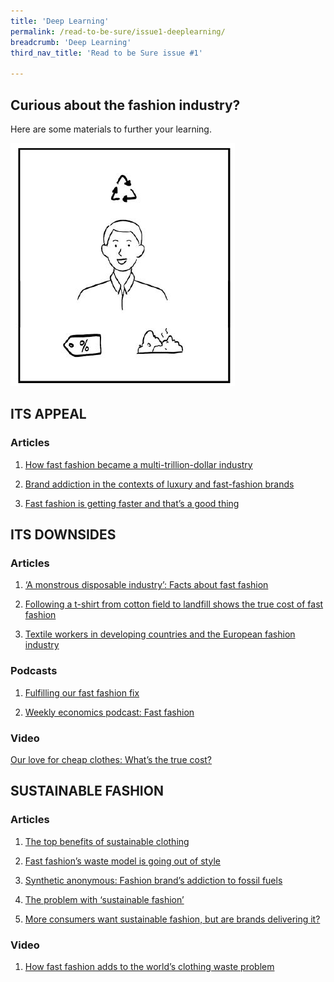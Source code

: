 ```yaml
---
title: 'Deep Learning'
permalink: /read-to-be-sure/issue1-deeplearning/
breadcrumb: 'Deep Learning'
third_nav_title: 'Read to be Sure issue #1'

---
```


## **Curious about the fashion industry?**

Here are some materials to further your learning.

![](../images/rtbs-01c-deeperlearning.JPG)



## ITS APPEAL

### Articles

1.    [How fast fashion became a multi-trillion-dollar industry](https://www.businessofbusiness.com/articles/examining-fast-fashions-appeal-and-issues/)

2.    [Brand addiction in the contexts of luxury and fast-fashion brands](https://e-tarjome.com/storage/panel/fileuploads/2020-05-06/1588762187_E14818-e-tarjome.pdf)

3.    [Fast fashion is getting faster and that’s a good thing](https://www.themanufacturer.com/articles/fast-fashion-getting-faster-thats-good-thing/)



## ITS DOWNSIDES

### Articles

1.    [‘A monstrous disposable industry’: Facts about fast fashion](https://unearthed.greenpeace.org/2019/09/12/fast-facts-about-fast-fashion/)

 2.    [Following a t-shirt from cotton field to landfill shows the true cost of fast fashion](https://theconversation.com/following-a-t-shirt-from-cotton-field-to-landfill-shows-the-true-cost-of-fast-fashion-127363)

 3.    [Textile workers in developing countries and the European fashion industry](https://www.europarl.europa.eu/RegData/etudes/BRIE/2020/652025/EPRS_BRI(2020)652025_EN.pdf)

###  Podcasts

1.    [Fulfilling our fast fashion fix](https://www.npr.org/2021/08/03/1024284959/fulfilling-our-fast-fashion-fix)

2.    [Weekly economics podcast: Fast fashion](https://neweconomics.org/2021/08/weekly-economics-podcast-fast-fashion) 

### Video

[Our love for cheap clothes: What’s the true cost?](https://www.youtube.com/watch?app=desktop&v=n75jVQTUEE8)



## SUSTAINABLE FASHION

### Articles

1.    [The top benefits of sustainable clothing](https://www.goodwear.com/blogs/news/the-top-benefits-of-sustainable-clothing)

 2.    [Fast fashion’s waste model is going out of style](https://www.politico.eu/article/fast-fashion-waste-losing-appeal-greta-thunberg-environment/)

 3.    [Synthetic anonymous: Fashion brand’s addiction to fossil fuels](http://changingmarkets.org/wp-content/uploads/2021/07/SyntheticsAnonymous_FinalWeb.pdfhttp:/changingmarkets.org/wp-content/uploads/2021/07/SyntheticsAnonymous_FinalWeb.pdf)

 4.    [The problem with ‘sustainable fashion’](https://edition.cnn.com/style/article/the-problem-with-sustainable-fashion/index.html)

 5.    [More consumers want sustainable fashion, but are brands delivering it?](https://www.forbes.com/sites/andriacheng/2019/10/17/more-consumers-want-sustainable-fashion-but-are-brands-delivering-it/?sh=2126650734a5) 

### Video

1.    [How fast fashion adds to the world’s clothing waste problem](https://www.youtube.com/watch?app=desktop&v=elU32XNj8PM)